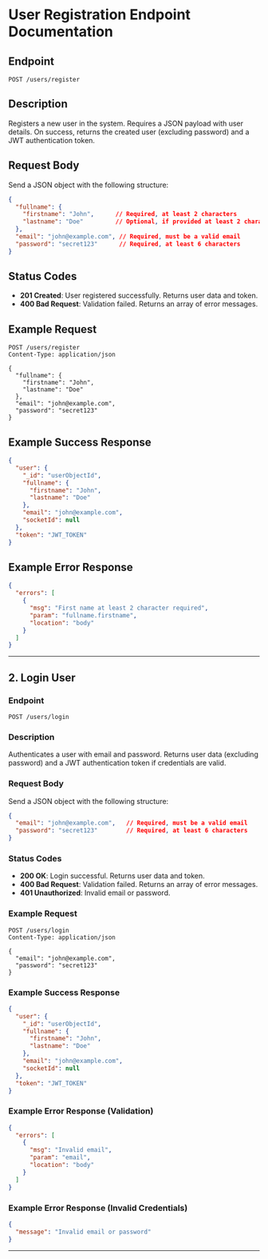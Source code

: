 # User Registration Endpoint Documentation

## Endpoint

`POST /users/register`

## Description

Registers a new user in the system. Requires a JSON payload with user details. On success, returns the created user (excluding password) and a JWT authentication token.

## Request Body

Send a JSON object with the following structure:

```json
{
  "fullname": {
    "firstname": "John",      // Required, at least 2 characters
    "lastname": "Doe"         // Optional, if provided at least 2 characters
  },
  "email": "john@example.com", // Required, must be a valid email
  "password": "secret123"      // Required, at least 6 characters
}
```

## Status Codes

- **201 Created**: User registered successfully. Returns user data and token.
- **400 Bad Request**: Validation failed. Returns an array of error messages.

## Example Request

```http
POST /users/register
Content-Type: application/json

{
  "fullname": {
    "firstname": "John",
    "lastname": "Doe"
  },
  "email": "john@example.com",
  "password": "secret123"
}
```

## Example Success Response

```json
{
  "user": {
    "_id": "userObjectId",
    "fullname": {
      "firstname": "John",
      "lastname": "Doe"
    },
    "email": "john@example.com",
    "socketId": null
  },
  "token": "JWT_TOKEN"
}
```

## Example Error Response

```json
{
  "errors": [
    {
      "msg": "First name at least 2 character required",
      "param": "fullname.firstname",
      "location": "body"
    }
  ]
}
```

---

## 2. Login User

### Endpoint

`POST /users/login`

### Description

Authenticates a user with email and password. Returns user data (excluding password) and a JWT authentication token if credentials are valid.

### Request Body

Send a JSON object with the following structure:

```json
{
  "email": "john@example.com",   // Required, must be a valid email
  "password": "secret123"        // Required, at least 6 characters
}
```

### Status Codes

- **200 OK**: Login successful. Returns user data and token.
- **400 Bad Request**: Validation failed. Returns an array of error messages.
- **401 Unauthorized**: Invalid email or password.

### Example Request

```http
POST /users/login
Content-Type: application/json

{
  "email": "john@example.com",
  "password": "secret123"
}
```

### Example Success Response

```json
{
  "user": {
    "_id": "userObjectId",
    "fullname": {
      "firstname": "John",
      "lastname": "Doe"
    },
    "email": "john@example.com",
    "socketId": null
  },
  "token": "JWT_TOKEN"
}
```

### Example Error Response (Validation)

```json
{
  "errors": [
    {
      "msg": "Invalid email",
      "param": "email",
      "location": "body"
    }
  ]
}
```

### Example Error Response (Invalid Credentials)

```json
{
  "message": "Invalid email or password"
}
```

---
